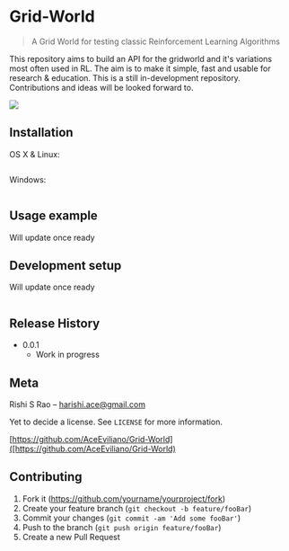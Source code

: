 # Grid-World
> A Grid World for testing classic Reinforcement Learning Algorithms

This repository aims to build an API for the gridworld and it's variations most often used in RL. The aim is to make it simple, fast and usable for research & education. This is a still in-development repository. Contributions and ideas will be looked forward to.

![](header.png)

## Installation

OS X & Linux:

```sh

```

Windows:

```sh

```

## Usage example

Will update once ready

## Development setup

Will update once ready

```sh

```

## Release History

* 0.0.1
    * Work in progress

## Meta

Rishi S Rao – harishi.ace@gmail.com

Yet to decide a license. See ``LICENSE`` for more information.

[https://github.com/AceEviliano/Grid-World]([https://github.com/AceEviliano/Grid-World)

## Contributing

1. Fork it (<https://github.com/yourname/yourproject/fork>)
2. Create your feature branch (`git checkout -b feature/fooBar`)
3. Commit your changes (`git commit -am 'Add some fooBar'`)
4. Push to the branch (`git push origin feature/fooBar`)
5. Create a new Pull Request


